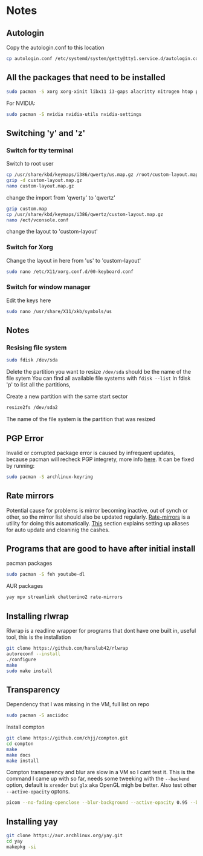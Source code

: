 # Notes

## Autologin
Copy the autologin.conf to this location
```sh
cp autologin.conf /etc/systemd/system/getty@tty1.service.d/autologin.conf
```
## All the packages that need to be installed
```sh
sudo pacman -S xorg xorg-xinit libx11 i3-gaps alacritty nitrogen htop polybar nnn
```
For NVIDIA:
```sh
sudo pacman -S nvidia nvidia-utils nvidia-settings
```
## Switching 'y' and 'z'
### Switch for tty terminal
Switch to root user
```sh
cp /usr/share/kbd/keymaps/i386/qwerty/us.map.gz /root/custom-layout.map.gz
gzip -d custom-layout.map.gz
nano custom-layout.map.gz
```
change the import from 'qwerty' to 'qwertz'
```sh
gzip custom.map
cp /usr/share/kbd/keymaps/i386/qwertz/custom-layout.map.gz
nano /ect/vconsole.conf
```
change the layout to 'custom-layout'

### Switch for Xorg
Change the layout in here from 'us' to 'custom-layout'
```sh
sudo nano /etc/X11/xorg.conf.d/00-keyboard.conf
```

### Switch for window manager
Edit the keys here
```sh
sudo nano /usr/share/X11/xkb/symbols/us
```
## Notes
### Resising file system
```sh
sudo fdisk /dev/sda
```
Delete the partition you want to resize
`/dev/sda` should be the name of the file sytem
You can find all available file systems with `fdisk --list`
In fdisk 'p' to list all the partitions, 

Create a new partition with the same start sector
```sh
resize2fs /dev/sda2
```
The name of the file system is the partition that was resized
## PGP Error
Invalid or corrupted package error is caused by infrequent updates, because pacman will recheck PGP integrety, more info [here](https://wiki.archlinux.org/title/Pacman#.22Failed_to_commit_transaction_.28invalid_or_corrupted_package.29.22_error).
It can be fixed by running:
```bash
sudo pacman -S archlinux-keyring
```

## Rate mirrors
Potential cause for problems is mirror becoming inactive, out of synch or other, so the mirror list should also be updated regularly. [Rate-mirrors](https://github.com/westandskif/rate-mirrors) is a utility for doing this automatically. [This](https://github.com/westandskif/rate-mirrors#example-of-everyday-use-on-arch-linux) section explains setting up aliases for auto update and cleaninig the cashes.
## Programs that are good to have after initial install
pacman packages
```sh
sudo pacman -S feh youtube-dl
```
AUR packages
```sh
yay mpv streamlink chatterino2 rate-mirrors
```
## Installing rlwrap
Rlwrap is a readline wrapper for programs that dont have one built in, useful tool, this is the installation
```sh
git clone https://github.com/hanslub42/rlwrap
autoreconf --install
./configure
make
sudo make install
```
## Transparency
Dependency that I was missing in the VM, full list on repo
```sh
sudo pacman -S asciidoc
```
Install compton
```sh
git clone https://github.com/chjj/compton.git
cd compton
make
make docs
make install
```

Compton transparency and blur are slow in a VM so I cant test it. This is the command I came up with so far, needs some tweeking with the `--backend` option, default is `xrender` but `glx` aka OpenGL migh be better. Also test other `--active-opacity` optons.
```sh
picom --no-fading-openclose --blur-background --active-opacity 0.95 --backend glx --glx-no-rebind-pixmap --no-vsync
```
## Installing yay

```sh
git clone https://aur.archlinux.org/yay.git
cd yay
makepkg -si
```
